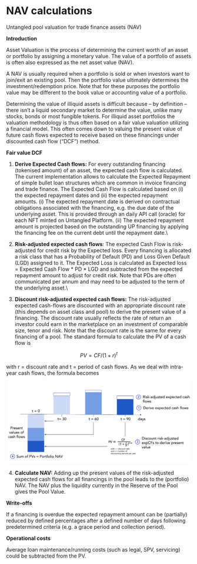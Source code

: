 # NAV calculations

Untangled pool valuation for trade finance assets (NAV)

**Introduction**

Asset Valuation is the process of determining the current worth of an asset or portfolio by assigning a monetary value. The value of a portfolio of assets is often also expressed as the net asset value (NAV).

A NAV is usually required when a portfolio is sold or when investors want to join/exit an existing pool. Then the portfolio value ultimately determines the investment/redemption price. Note that for these purposes the portfolio value may be different to the book value or accounting value of a portfolio.

Determining the value of illiquid assets is difficult because – by definition – there isn’t a liquid secondary market to determine the value, unlike many stocks, bonds or most fungible tokens. For illiquid asset portfolios the valuation methodology is thus often based on a fair value valuation utilizing a financial model. This often comes down to valuing the present value of future cash flows expected to receive based on these financings under discounted cash flow (“DCF”) method.

**Fair value DCF**

1. **Derive Expected Cash flows:** For every outstanding financing (tokenised amount) of an asset, the expected cash flow is calculated. The current implementation allows to calculate the Expected Repayment of simple bullet loan structures which are common in invoice financing and trade finance. The Expected Cash Flow is calculated based on (i) the expected repayment dates and (ii) the expected repayment amounts. (i) The expected repayment date is derived on contractual obligations associated with the financing, e.g. the due date of the underlying asset. This is provided through an daily API call (oracle) for each NFT minted on Untangled Platform. (ii) The expected repayment amount is projected based on the outstanding UP financing by applying the financing fee on the current debt until the repayment date.\

2. **Risk-adjusted expected cash flows**: The expected Cash Flow is risk-adjusted for credit risk by the Expected loss. Every financing is allocated a risk class that has a Probability of Default (PD) and Loss Given Default (LGD) assigned to it. The Expected Loss is calculated as Expected loss = Expected Cash Flow \* PD \* LGD and subtracted from the expected repayment amount to adjust for credit risk. Note that PDs are often communicated per annum and may need to be adjusted to the term of the underlying asset.\

3. **Discount risk-adjusted expected cash flows:** The risk-adjusted expected cash-flows are discounted with an appropriate discount rate (this depends on asset class and pool) to derive the present value of a financing. The discount rate usually reflects the rate of return an investor could earn in the marketplace on an investment of comparable size, tenor and risk. Note that the discount rate is the same for every financing of a pool. The standard formula to calculate the PV of a cash flow is

$$
PV = CF/(1+r)^t
$$

with r = discount rate and t = period of cash flows. As we deal with intra-year cash flows, the formula becomes

![](<../.gitbook/assets/image (2).png>)

4. **Calculate NAV:** Adding up the present values of the risk-adjusted expected cash flows for all financings in the pool leads to the (portfolio) NAV. The NAV plus the liquidity currently in the Reserve of the Pool gives the Pool Value.​

**Write-offs**

If a financing is overdue the expected repayment amount can be (partially) reduced by defined percentages after a defined number of days following predetermined criteria (e.g. a grace period and collection period).

**Operational costs**

Average loan maintenance/running costs (such as legal, SPV, servicing) could be subtracted from the PV.&#x20;
